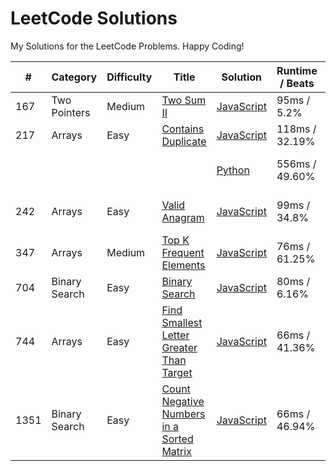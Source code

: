 # LeetCode Solutions

My Solutions for the LeetCode Problems. Happy Coding!

| #    | Category      | Difficulty | Title                                                                                                                 | Solution                                                               | Runtime / Beats | Memory / Beats  |
| ---- | ------------- | ---------- | --------------------------------------------------------------------------------------------------------------------- | ---------------------------------------------------------------------- | --------------- | --------------- |
| 167  | Two Pointers  | Medium     | [Two Sum II](https://leetcode.com/problems/two-sum-ii-input-array-is-sorted/)                                         | [JavaScript](./two_pointers/167_two_sum_ii_input_array_sorted.js)      | 95ms / 5.2%     | 48.3mb / 5.30%  |
| 217  | Arrays        | Easy       | [Contains Duplicate](https://leetcode.com/problems/contains-duplicate/)                                               | [JavaScript](./arrays/js/217_contains_duplicate.js)                    | 118ms / 32.19%  | 54mb / 57.82%   |
|      |               |            |                                                                                                                       | [Python](./arrays/py/217_contains_duplicate.py)                        | 556ms / 49.60%  | 33.5mb / 11.25% |
| 242  | Arrays        | Easy       | [Valid Anagram](https://leetcode.com/problems/valid-anagram/)                                                         | [JavaScript](./arrays/js/242_valid_anagram.js)                         | 99ms / 34.8%    | 47.8mb / 33.75% |
| 347  | Arrays        | Medium     | [Top K Frequent Elements](https://leetcode.com/problems/top-k-frequent-elements/)                                     | [JavaScript](./arrays/js/347_top_k_frequent_elements.js)               | 76ms / 61.25%   | 45.2mb / 60.83% |
| 704  | Binary Search | Easy       | [Binary Search](https://leetcode.com/problems/binary-search/)                                                         | [JavaScript](./binary_search/704_binary_search.js)                     | 80ms / 6.16%    | 48.2mb / 7.28%  |
| 744  | Arrays        | Easy       | [Find Smallest Letter Greater Than Target ](https://leetcode.com/problems/find-smallest-letter-greater-than-target/)  | [JavaScript](./arrays/js/744_smallest_letter_greater_than_target.js)   | 66ms / 41.36%   | 43.5mb / 81.43% |
| 1351 | Binary Search | Easy       | [Count Negative Numbers in a Sorted Matrix](https://leetcode.com/problems/count-negative-numbers-in-a-sorted-matrix/) | [JavaScript](./binary_search/1351_count_negatives_in_sorted_matrix.js) | 66ms / 46.94%   | 46.5mb / 5.97%  |
